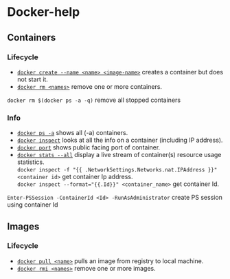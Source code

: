 # Docker-help  

## Containers  

### Lifecycle  

* [`docker create --name <name> <image-name>`](https://docs.docker.com/engine/reference/commandline/create) creates a container but does not start it.
* [`docker rm <names>`](https://docs.docker.com/engine/reference/commandline/rm) remove one or more containers.

`docker rm $(docker ps -a -q)` remove all stopped containers

### Info  

* [`docker ps -a`](https://docs.docker.com/engine/reference/commandline/ps) shows all (-a) containers.
* [`docker inspect`](https://docs.docker.com/engine/reference/commandline/inspect) looks at all the info on a container (including IP address).
* [`docker port`](https://docs.docker.com/engine/reference/commandline/port) shows public facing port of container.
* [`docker stats --all`](https://docs.docker.com/engine/reference/commandline/stats) display a live stream of container(s) resource usage statistics.  
`docker inspect -f "{{ .NetworkSettings.Networks.nat.IPAddress }}" <container id>` get container Ip address.  
`docker inspect --format="{{.Id}}" <container_name>` get container Id.    

`Enter-PSSession -ContainerId <Id> -RunAsAdministrator` create PS session using container Id  

## Images  

### Lifecycle  
* [`docker pull <name>`](https://docs.docker.com/engine/reference/commandline/pull) pulls an image from registry to local machine.
* [`docker rmi <names>`](https://docs.docker.com/engine/reference/commandline/rmi) remove one or more images.

